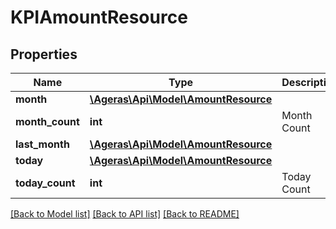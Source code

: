 # KPIAmountResource

## Properties
Name | Type | Description | Notes
------------ | ------------- | ------------- | -------------
**month** | [**\Ageras\Api\Model\AmountResource**](AmountResource.md) |  | [optional] 
**month_count** | **int** | Month Count | [optional] 
**last_month** | [**\Ageras\Api\Model\AmountResource**](AmountResource.md) |  | [optional] 
**today** | [**\Ageras\Api\Model\AmountResource**](AmountResource.md) |  | [optional] 
**today_count** | **int** | Today Count | [optional] 

[[Back to Model list]](../README.md#documentation-for-models) [[Back to API list]](../README.md#documentation-for-api-endpoints) [[Back to README]](../README.md)


